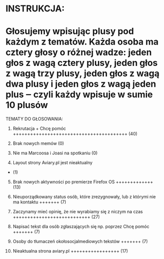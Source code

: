 # INSTRUKCJA:
# Głosujemy wpisując plusy pod każdym z tematów. Każda osoba ma cztery głosy o różnej wadze: jeden głos z wagą cztery plusy, jeden głos z wagą trzy plusy, jeden głos z wagą dwa plusy i jeden głos z wagą jeden plus ‒ czyli każdy wpisuje w sumie 10 plusów

TEMATY DO GŁOSOWANIA:

1. Rekrutacja + Chcę pomóc
++++++++++++++++++++++++++++++++++++++++ (40)

2. Brak nowych memów
(0)

3. Nie ma Marcoosa i Joasi na spotkaniu
(0)

4. Layout strony Aviary.pl jest nieaktualny
+ (1)

5. Brak nowych aktywności po premierze Firefox OS
+++++++++++++ (13)

6. Nieuporządkowany status osób, które zrezygnowały, lub z którymi nie ma kontaktu
+++++++ (7)

7. Zaczynamy mieć opinię, że nie wyrabiamy się z niczym na czas
+++++++++++++++++++++++++++ (27)

8. Napisać tekst dla osób zgłaszających się np. poprzez Chcę pomóc
+++++++ (7)

9. Osoby do tłumaczeń okołosocjalmediowych tekstów
+++++++ (7)

10. Nieaktualna strona aviary.pl
+++++++++++++++++ (17)
